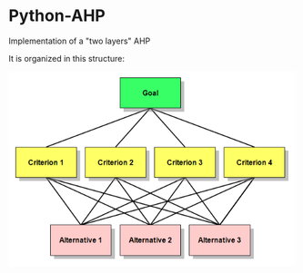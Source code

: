 # Python-AHP
Implementation of a "two layers" AHP 

It is organized in this structure:


![AHP](https://github.com/GuintherKovalski/Python-AHP/blob/master/Figura-1-Estrutura-hierarquica-do-Metodo-AHP.png)



